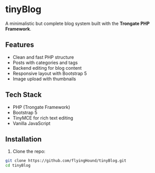 # tinyBlog

A minimalistic but complete blog system built with the **Trongate PHP Framework**.

## Features

- Clean and fast PHP structure
- Posts with categories and tags
- Backend editing for blog content
- Responsive layout with Bootstrap 5
- Image upload with thumbnails

## Tech Stack

- PHP (Trongate Framework)
- Bootstrap 5
- TinyMCE for rich text editing
- Vanilla JavaScript

## Installation

1. Clone the repo:

```bash
git clone https://github.com/flyingHound/tinyBlog.git
cd tinyBlog
